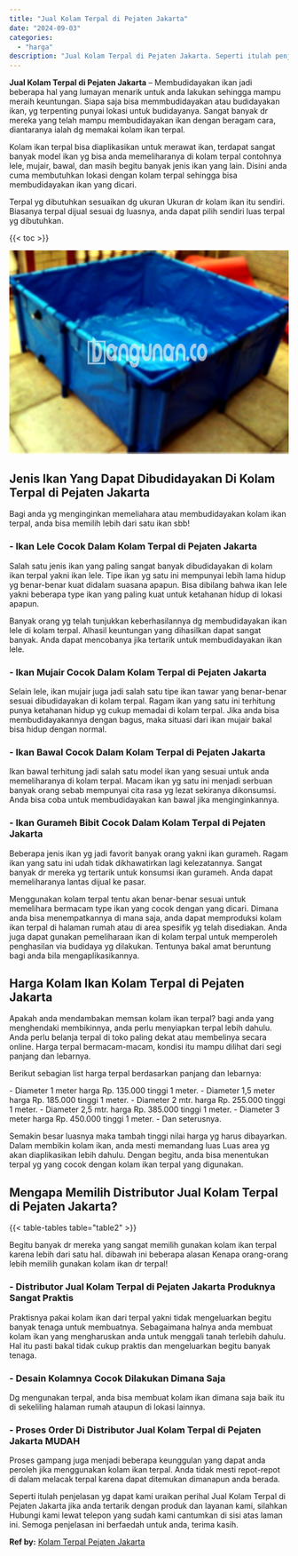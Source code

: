 ```yaml
---
title: "Jual Kolam Terpal di Pejaten Jakarta"
date: "2024-09-03"
categories: 
  - "harga"
description: "Jual Kolam Terpal di Pejaten Jakarta. Seperti itulah penjelasan yg dapat kami uraikan perihal Jual Kolam Terpal di Pejaten Jakarta jika anda tertarik dengan..."
---
```


**Jual Kolam Terpal di Pejaten Jakarta** – Membudidayakan ikan jadi beberapa hal yang lumayan menarik untuk anda lakukan sehingga mampu meraih keuntungan. Siapa saja bisa memmbudidayakan atau budidayakan ikan, yg terpenting punyai lokasi untuk budidayanya. Sangat banyak dr mereka yang telah mampu membudidayakan ikan dengan beragam cara, diantaranya ialah dg memakai kolam ikan terpal.

Kolam ikan terpal bisa diaplikasikan untuk merawat ikan, terdapat sangat banyak model ikan yg bisa anda memeliharanya di kolam terpal contohnya lele, mujair, bawal, dan masih begitu banyak jenis ikan yang lain. Disini anda cuma membutuhkan lokasi dengan kolam terpal sehingga bisa membudidayakan ikan yang dicari.

Terpal yg dibutuhkan sesuaikan dg ukuran Ukuran dr kolam ikan itu sendiri. Biasanya terpal dijual sesuai dg luasnya, anda dapat pilih sendiri luas terpal yg dibutuhkan.

{{< toc >}}

![Jual Kolam Terpal di Pejaten Jakarta](/images/jual-kolam-terpal-29.png)

## Jenis Ikan Yang Dapat Dibudidayakan Di Kolam Terpal di Pejaten Jakarta

Bagi anda yg menginginkan memeliahara atau membudidayakan kolam ikan terpal, anda bisa memilih lebih dari satu ikan sbb!

### \- Ikan Lele Cocok Dalam Kolam Terpal di Pejaten Jakarta

Salah satu jenis ikan yang paling sangat banyak dibudidayakan di kolam ikan terpal yakni ikan lele. Tipe ikan yg satu ini mempunyai lebih lama hidup yg benar-benar kuat didalam suasana apapun. Bisa dibilang bahwa ikan lele yakni beberapa type ikan yang paling kuat untuk ketahanan hidup di lokasi apapun.

Banyak orang yg telah tunjukkan keberhasilannya dg membudidayakan ikan lele di kolam terpal. Alhasil keuntungan yang dihasilkan dapat sangat banyak. Anda dapat mencobanya jika tertarik untuk membudidayakan ikan lele.

### \- Ikan Mujair Cocok Dalam Kolam Terpal di Pejaten Jakarta

Selain lele, ikan mujair juga jadi salah satu tipe ikan tawar yang benar-benar sesuai dibudidayakan di kolam terpal. Ragam ikan yang satu ini terhitung punya ketahanan hidup yg cukup memadai di kolam terpal. Jika anda bisa membudidayakannya dengan bagus, maka situasi dari ikan mujair bakal bisa hidup dengan normal.

### \- Ikan Bawal Cocok Dalam Kolam Terpal di Pejaten Jakarta

Ikan bawal terhitung jadi salah satu model ikan yang sesuai untuk anda memeliharanya di kolam terpal. Macam ikan yg satu ini menjadi serbuan banyak orang sebab mempunyai cita rasa yg lezat sekiranya dikonsumsi. Anda bisa coba untuk membudidayakan kan bawal jika menginginkannya.

### \- Ikan Gurameh Bibit Cocok Dalam Kolam Terpal di Pejaten Jakarta

Beberapa jenis ikan yg jadi favorit banyak orang yakni ikan gurameh. Ragam ikan yang satu ini udah tidak dikhawatirkan lagi kelezatannya. Sangat banyak dr mereka yg tertarik untuk konsumsi ikan gurameh. Anda dapat memeliharanya lantas dijual ke pasar.

Menggunakan kolam terpal tentu akan benar-benar sesuai untuk memelihara bermacam type ikan yang cocok dengan yang dicari. Dimana anda bisa menempatkannya di mana saja, anda dapat memproduksi kolam ikan terpal di halaman rumah atau di area spesifik yg telah disediakan. Anda juga dapat gunakan pemeliharaan ikan di kolam terpal untuk memperoleh penghasilan via budidaya yg dilakukan. Tentunya bakal amat beruntung bagi anda bila mengaplikasikannya.

## Harga Kolam Ikan Kolam Terpal di Pejaten Jakarta

Apakah anda mendambakan memsan kolam ikan terpal? bagi anda yang menghendaki membikinnya, anda perlu menyiapkan terpal lebih dahulu. Anda perlu belanja terpal di toko paling dekat atau membelinya secara online. Harga terpal bermacam-macam, kondisi itu mampu dilihat dari segi panjang dan lebarnya.

Berikut sebagian list harga terpal berdasarkan panjang dan lebarnya:

\- Diameter 1 meter harga Rp. 135.000 tinggi 1 meter. - Diameter 1,5 meter harga Rp. 185.000 tinggi 1 meter. - Diameter 2 mtr. harga Rp. 255.000 tinggi 1 meter. - Diameter 2,5 mtr. harga Rp. 385.000 tinggi 1 meter. - Diameter 3 meter harga Rp. 450.000 tinggi 1 meter. - Dan seterusnya.

Semakin besar luasnya maka tambah tinggi nilai harga yg harus dibayarkan. Dalam membikin kolam ikan, anda mesti memandang luas Luas area yg akan diaplikasikan lebih dahulu. Dengan begitu, anda bisa menentukan terpal yg yang cocok dengan kolam ikan terpal yang digunakan.

## Mengapa Memilih Distributor Jual Kolam Terpal di Pejaten Jakarta?

{{< table-tables table="table2" >}}

Begitu banyak dr mereka yang sangat memilih gunakan kolam ikan terpal karena lebih dari satu hal. dibawah ini beberapa alasan Kenapa orang-orang lebih memilih gunakan kolam ikan dr terpal!

### \- Distributor Jual Kolam Terpal di Pejaten Jakarta Produknya Sangat Praktis

Praktisnya pakai kolam ikan dari terpal yakni tidak mengeluarkan begitu banyak tenaga untuk membuatnya. Sebagaimana halnya anda membuat kolam ikan yang mengharuskan anda untuk menggali tanah terlebih dahulu. Hal itu pasti bakal tidak cukup praktis dan mengeluarkan begitu banyak tenaga.

### \- Desain Kolamnya Cocok Dilakukan Dimana Saja

Dg mengunakan terpal, anda bisa membuat kolam ikan dimana saja baik itu di sekeliling halaman rumah ataupun di lokasi lainnya.

### \- Proses Order Di Distributor Jual Kolam Terpal di Pejaten Jakarta MUDAH

Proses gampang juga menjadi beberapa keunggulan yang dapat anda peroleh jika menggunakan kolam ikan terpal. Anda tidak mesti repot-repot di dalam melacak terpal karena dapat ditemukan dimanapun anda berada.

Seperti itulah penjelasan yg dapat kami uraikan perihal Jual Kolam Terpal di Pejaten Jakarta jika anda tertarik dengan produk dan layanan kami, silahkan Hubungi kami lewat telepon yang sudah kami cantumkan di sisi atas laman ini. Semoga penjelasan ini berfaedah untuk anda, terima kasih.

**Ref by:** [Kolam Terpal Pejaten Jakarta](https://id.wikipedia.org/wiki/Kolam)
